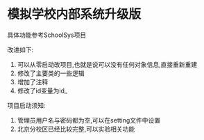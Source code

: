 
# 模拟学校内部系统升级版
具体功能参考SchoolSys项目

改进如下:
1. 可以从零启动改项目,也就是说可以没有任何对象信息,直接重新重建
2. 修改了主要类的一些逻辑
3. 增加了注释
4. 修改了id变量为id_


项目启动须知: 
1. 管理员用户名与密码都为空,可以在setting文件中设置
2. 北京分校区已经比较完整,可以实验相关功能




